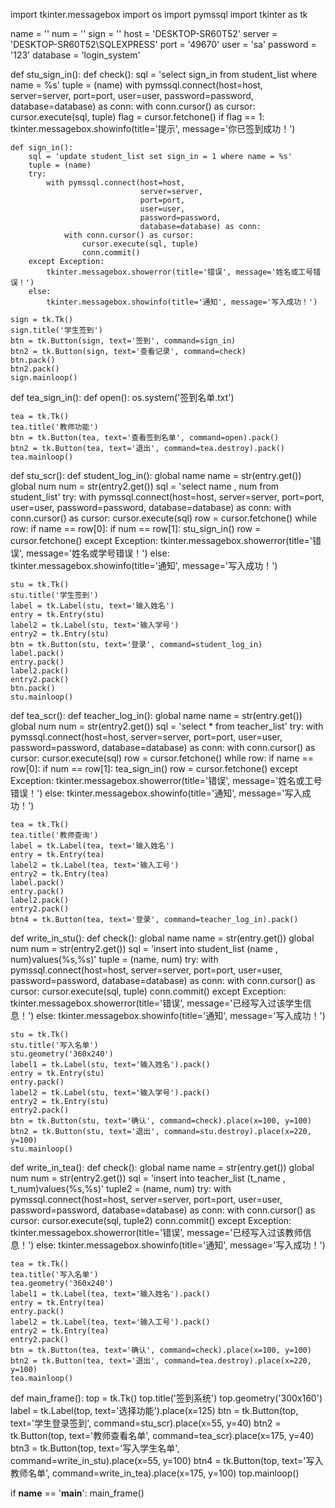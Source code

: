 import tkinter.messagebox
import os
import pymssql
import tkinter as tk

name = ''
num = ''
sign = ''
host = 'DESKTOP-SR60T52'
server = 'DESKTOP-SR60T52\SQLEXPRESS'
port = '49670'
user = 'sa'
password = '123'
database = 'login_system'


def stu_sign_in():
    def check():
        sql = 'select sign_in from student_list where name = %s'
        tuple = (name)
        with pymssql.connect(host=host,
                             server=server,
                             port=port,
                             user=user,
                             password=password,
                             database=database) as conn:
            with conn.cursor() as cursor:
                cursor.execute(sql, tuple)
                flag = cursor.fetchone()
                if flag == 1:
                    tkinter.messagebox.showinfo(title='提示', message='你已签到成功！')

    def sign_in():
        sql = 'update student_list set sign_in = 1 where name = %s'
        tuple = (name)
        try:
            with pymssql.connect(host=host,
                                 server=server,
                                 port=port,
                                 user=user,
                                 password=password,
                                 database=database) as conn:
                with conn.cursor() as cursor:
                    cursor.execute(sql, tuple)
                    conn.commit()
        except Exception:
            tkinter.messagebox.showerror(title='错误', message='姓名或工号错误！')
        else:
            tkinter.messagebox.showinfo(title='通知', message='写入成功！')

    sign = tk.Tk()
    sign.title('学生签到')
    btn = tk.Button(sign, text='签到', command=sign_in)
    btn2 = tk.Button(sign, text='查看记录', command=check)
    btn.pack()
    btn2.pack()
    sign.mainloop()


def tea_sign_in():
    def open():
        os.system('签到名单.txt')

    tea = tk.Tk()
    tea.title('教师功能')
    btn = tk.Button(tea, text='查看签到名单', command=open).pack()
    btn2 = tk.Button(tea, text='退出', command=tea.destroy).pack()
    tea.mainloop()


def stu_scr():
    def student_log_in():
        global name
        name = str(entry.get())
        global num
        num = str(entry2.get())
        sql = 'select name , num from student_list'
        try:
            with pymssql.connect(host=host,
                                 server=server,
                                 port=port,
                                 user=user,
                                 password=password,
                                 database=database) as conn:
                with conn.cursor() as cursor:
                    cursor.execute(sql)
                    row = cursor.fetchone()
                    while row:
                        if name == row[0]:
                            if num == row[1]:
                                stu_sign_in()
                        row = cursor.fetchone()
        except Exception:
            tkinter.messagebox.showerror(title='错误', message='姓名或学号错误！')
        else:
            tkinter.messagebox.showinfo(title='通知', message='写入成功！')

    stu = tk.Tk()
    stu.title('学生签到')
    label = tk.Label(stu, text='输入姓名')
    entry = tk.Entry(stu)
    label2 = tk.Label(stu, text='输入学号')
    entry2 = tk.Entry(stu)
    btn = tk.Button(stu, text='登录', command=student_log_in)
    label.pack()
    entry.pack()
    label2.pack()
    entry2.pack()
    btn.pack()
    stu.mainloop()


def tea_scr():
    def teacher_log_in():
        global name
        name = str(entry.get())
        global num
        num = str(entry2.get())
        sql = 'select * from teacher_list'
        try:
            with pymssql.connect(host=host,
                                 server=server,
                                 port=port,
                                 user=user,
                                 password=password,
                                 database=database) as conn:
                with conn.cursor() as cursor:
                    cursor.execute(sql)
                    row = cursor.fetchone()
                    while row:
                        if name == row[0]:
                            if num == row[1]:
                                tea_sign_in()
                        row = cursor.fetchone()
        except Exception:
            tkinter.messagebox.showerror(title='错误', message='姓名或工号错误！')
        else:
            tkinter.messagebox.showinfo(title='通知', message='写入成功！')

    tea = tk.Tk()
    tea.title('教师查询')
    label = tk.Label(tea, text='输入姓名')
    entry = tk.Entry(tea)
    label2 = tk.Label(tea, text='输入工号')
    entry2 = tk.Entry(tea)
    label.pack()
    entry.pack()
    label2.pack()
    entry2.pack()
    btn4 = tk.Button(tea, text='登录', command=teacher_log_in).pack()


def write_in_stu():
    def check():
        global name
        name = str(entry.get())
        global num
        num = str(entry2.get())
        sql = 'insert into student_list (name , num)values(%s,%s)'
        tuple = (name, num)
        try:
            with pymssql.connect(host=host,
                                 server=server,
                                 port=port,
                                 user=user,
                                 password=password,
                                 database=database) as conn:
                with conn.cursor() as cursor:
                    cursor.execute(sql, tuple)
                    conn.commit()
        except Exception:
            tkinter.messagebox.showerror(title='错误', message='已经写入过该学生信息！')
        else:
            tkinter.messagebox.showinfo(title='通知', message='写入成功！')

    stu = tk.Tk()
    stu.title('写入名单')
    stu.geometry('360x240')
    label1 = tk.Label(stu, text='输入姓名').pack()
    entry = tk.Entry(stu)
    entry.pack()
    label2 = tk.Label(stu, text='输入学号').pack()
    entry2 = tk.Entry(stu)
    entry2.pack()
    btn = tk.Button(stu, text='确认', command=check).place(x=100, y=100)
    btn2 = tk.Button(stu, text='退出', command=stu.destroy).place(x=220, y=100)
    stu.mainloop()


def write_in_tea():
    def check():
        global name
        name = str(entry.get())
        global num
        num = str(entry2.get())
        sql = 'insert into teacher_list (t_name , t_num)values(%s,%s)'
        tuple2 = (name, num)
        try:
            with pymssql.connect(host=host, server=server, port=port, user=user, password=password,
                                 database=database) as conn:
                with conn.cursor() as cursor:
                    cursor.execute(sql, tuple2)
                    conn.commit()
        except Exception:
            tkinter.messagebox.showerror(title='错误', message='已经写入过该教师信息！')
        else:
            tkinter.messagebox.showinfo(title='通知', message='写入成功！')

    tea = tk.Tk()
    tea.title('写入名单')
    tea.geometry('360x240')
    label1 = tk.Label(tea, text='输入姓名').pack()
    entry = tk.Entry(tea)
    entry.pack()
    label2 = tk.Label(tea, text='输入工号').pack()
    entry2 = tk.Entry(tea)
    entry2.pack()
    btn = tk.Button(tea, text='确认', command=check).place(x=100, y=100)
    btn2 = tk.Button(tea, text='退出', command=tea.destroy).place(x=220, y=100)
    tea.mainloop()


def main_frame():
    top = tk.Tk()
    top.title('签到系统')
    top.geometry('300x160')
    label = tk.Label(top, text='选择功能').place(x=125)
    btn = tk.Button(top, text='学生登录签到', command=stu_scr).place(x=55, y=40)
    btn2 = tk.Button(top, text='教师查看名单', command=tea_scr).place(x=175, y=40)
    btn3 = tk.Button(top, text='写入学生名单', command=write_in_stu).place(x=55, y=100)
    btn4 = tk.Button(top, text='写入教师名单', command=write_in_tea).place(x=175, y=100)
    top.mainloop()


if __name__ == '__main__':
    main_frame()
